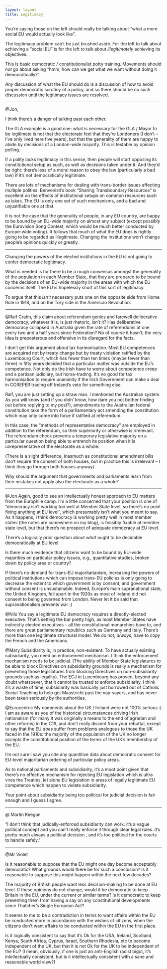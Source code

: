```yaml
---
layout: layout
title: Legitimacy
---
```


You’re saying those on the left should really be talking about “what a
more social EU would actually look like”.

The legitimacy problem can’t be just brushed aside. For the left to
talk about achieving a “social EU” is for the left to talk about
*illegitimately* achieving its objectives.

This is basic democratic / constitutionalist potty training. Movements
should *not* go about asking “hmm, how can we get what we want without
doing it democratically?”

*Any* discussion of what the EU should do is a discussion of how to
 avoid proper democratic scrutiny of a policy, and so there should be
 no such discussion until the legitimacy issues are resolved.


------------

@Jon,

I think there’s a danger of talking past each other.

The GLA example is a good one: what is necessary for the GLA / Mayor
to be legitimate is not that the electorate feel that they’re
Londoners (I don’t – I’ve only lived here five years), but that the
generality of them are happy to abide by decisions of a London-wide
majority. This is testable by opinion polling.

If a polity lacks legitimacy in this sense, then people will start
opposing its constitutional setup as such, as well as decisions taken
under it. And they’d be right: there’s less of a moral reason to obey
the law (particularly a bad law) if it’s not democratically
legitimate.

There are lots of mechanisms for dealing with trans-border issues
affecting multiple polities: Benvenisti’s book “Sharing Transboundary
Resources” is excellent on the effects of institutional setups on
common resources such as lakes. The EU is only one set of such
mechanisms, and a bad and unjustifiable one at that.

It is not the case that the generality of people, in any EU country,
are happy to be bound by an EU-wide majority on almost any subject
(except possibly the Eurovision Song Contest, which would be much
better conducted by Europe-wide voting). It follows that much of what
the EU does is rightly going to be regarded as illegitimate. Changing
the institutions won’t change people’s opinions quickly or greatly.

---------------

Changing the powers of the elected institutions in the EU is not going
to confer democratic legitimacy.

What is needed is for there to be a rough consensus amongst the
generality of the population in each Member State, that they are
prepared to be bound by the decisions of an EU-wide majority in the
areas with which the EU concerns itself. The EU is hopelessly short of
this sort of legitimacy.

To argue that this *isn’t* necessary puts one on the opposite side
from Home Rule in 1918, and on the Tory side in the American
Revolution.

---------------

@Ralf Grahn, this claim about referendum genies and farewell
deliberative democracy, whatever it is, is just rhetoric, isn’t it?
Has deliberative democracy collapsed in Australia given the rate of
referendums at one every two and a half years since Federation? No of
course it hasn’t; the very idea is preposterous and offensive in its
disregard for the facts.

I don’t get this argument about tax harmonisation. Most EU competences
are acquired not by treaty change but by treaty violation ratified by
the Luxembourg Court, which has fewer than ten times (maybe fewer than
three) in fifty years decided that a particular matter was outside the
EU’s competence. Not only do the Irish have to worry about competence
creep and a partisan judiciary, but horse-trading. It’s no good for
tax harmonisation to require unanimity if the Irish Government can
make a deal in COREPER trading off Ireland’s veto for something else.

Ralf, you are just setting up a straw man. I mentioned the Australian
system. As you will know (and if you didn’ know, how dare you not
bother finding out before replying to my post?), amendments to the
Australian federal constitution take the form of a parliamentary act
amending the constitution which may only come into force if ratified
at referendum.

In this case, the “methods of representative democracy” are employed
in addition to the referendum, so their superiority or otherwise is
irrelevant. The referendum check prevents a temporary legislative
majority on a particular question being able to entrench its position
when it is unrepresentative of the electorate as a whole.

(There is a slight difference, inasmuch as constitutional amendment
bills don’t require the consent of both houses, but in practice this
is irrelevant – I think they go through both houses anyway)

Why should the argument that governments and parliaments learn from
their mistakes not apply also the electorate as a whole?

-------------

@Jon Again, good to see an intellectually honest approach to EU
matters from the Europhile camp. I’m a little concerned that your
position is one of “democracy isn’t working too well at Member State
level, so there’s no point fixing anything at EU level”, which
presumably isn’t what you meant to say. As it happens, I think
democracy is working pretty well in most member states (the notes are
somewhere on my blog), is feasibly fixable at member state level, but
that there’s no prospect of adequate democracy at EU level.

There’s a logically prior question about *what* ought to be decidable
democratically at EU level.

Is there much evidence that citizens want to be bound by EU-wide
majorities on particular policy issues, e.g., quantitative studies,
broken down by policy area or country?

If there’s no demand for trans-EU majoritarianism, increasing the
powers of political institutions which can impose trans-EU policies is
only going to decrease the extent to which government is by consent,
and government without consent is unsustainable. Indeed, Europe’s main
supranational state, the United Kingdom, fell apart in the 1920s as
most of Ireland did not consent to being governed from London. Never
let it be said that supranationalism prevents war ;)

@Nils You say a legitimate EU democracy requires a directly-elected
executive. That’s setting the bar pretty high, as most Member States
have indirectly elected executives – all the constitutional monarchies
have to, and there are great parliamentary republics such as Germany
and Italy. There’s more than one legitimate structural model. We do
not, *always*, have to copy the French and the Americans.

@Mary Subsidiarity is, in practice, non-existent. To have actually
existing subsidiarity, you need an enforcement mechanism. I think the
enforcement mechanism needs to be judicial. (The ability of Member
State legislatures to be able to block Directives on subsidiarity
grounds is really a mechanism for preventing those legislatures from
blocking Directives on non-subsidiarity grounds such as legality). The
ECJ in Luxembourg has proven, beyond any doubt whatsoever, that it
cannot be trusted to enforce subsidiarity. I think it’s a waste of
time; subsidiarity was basically just borrowed out of Catholic Social
Teaching to help get Maastricht past the nay-sayers, and has never
been taken seriously by the authorities.


@Eurocentric My comments about the UK / Ireland were not 100% serious
:) I am as aware as you of the historical circumstances driving Irish
nationalism (for many it was originally a means to the end of agrarian
and other reforms) in the C19, and don’t really dissent from your
rebuttal, except to say that the EU *does* suffer from problems
analogous to those the UK faced in the 1910s: the majority of the
population of the UK no longer accepts the constitutional position of
the terms of the UK’s membership of the EU.

I’m not sure I saw you cite any quantitive data about democratic
consent for EU-level majoritarian ordering of particular policy areas.

As to national parliaments and subsidiarity, it’s a moot point given
that there’s no effective mechanism for rejecting EU legislation which
is ultra vires the Treaties, let alone EU legislation in areas of
legally legitimate EU competence which happen to violate subsidiarity.

Your point about subsidiarity being too political for judicial
decision is fair enough and I guess I agree.

---

@ Martin Keegan

"I don’t think that judically-enforced subsidiarity can work.  it’s a
vague political concept and you can’t really enforce it through clear
legal rules.  it’s pretty much always a political decision , and it’s
too political for the courts to handle safely."



------------

@Mr Violet

Is it reasonable to suppose that the EU might one day become
acceptably democratic? What grounds would there be for such a
conclusion? Is it reasonable to suppose this might happen within the
next few decades?

The majority of British people want less decision-making to be done at
EU level. If these opinions do not change, would it be democratic to
keep Britain in the EU, under the current or similar terms? Is it
democratic to keep preventing them from having a say on any
constitutional developments since Thatcher’s Single European Act?

It seems to me to be a contradiction in terms to want affairs within
the EU be conducted more in accordance with the wishes of citizens,
when the citizens don’t want affairs to be conducted within the EU in
the first place.

Is it logically consistent to say that it’s Ok for the USA, Ireland,
Scotland, Kenya, South Africa, Cyprus, Israel, Southern Rhodesia, etc
to become independent of the UK, but that it is not Ok for the UK to
be independent of the EU? (I mean, obviously, if one is just an
anti-English racist bigot, it’s intellectually consistent, but is it
intellectually consistent with a sane and reasonable world view?)
